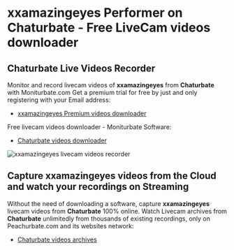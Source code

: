 # xxamazingeyes Performer on Chaturbate - Free LiveCam videos downloader

## Chaturbate Live Videos Recorder

Monitor and record livecam videos of **xxamazingeyes** from **Chaturbate** with Moniturbate.com
Get a premium trial for free by just and only registering with your Email address:
* [xxamazingeyes Premium videos downloader](https://moniturbate.com/request-demo-licence-key.html)

Free livecam videos downloader - Moniturbate Software:
* [Chaturbate videos downloader](https://moniturbate.com/moniturbate-download-software.html)

![xxamazingeyes livecam videos recorder](https://peachurnet.com/templates/moniturbate-software.png)


## Capture xxamazingeyes videos from the Cloud and watch your recordings on Streaming

Without the need of downloading a software, capture **xxamazingeyes** livecam videos from **Chaturbate** 100% online.
Watch Livecam archives from **Chaturbate** unlimitedly from thousands of existing recordings, only on Peachurbate.com and its websites network:
* [Chaturbate videos archives](https://peachurnet.com/)